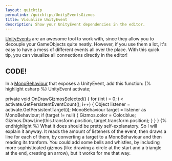 ```yaml
---
layout: quicktip
permalink: /quicktips/UnityEventsGizmos
title: Visualize UnityEvent
description: Show your UnityEvent dependencies in the editor.
---
```

[UnityEvents](https://docs.unity3d.com/Manual/UnityEvents.html) are an awesome tool to work with, since they allow you to decouple your GameObjects quite neatly. However, if you use them a lot, it's easy to have a mess of different events all over the place. With this quick tip, you can visualize all connections directly in the editor!

## CODE!
In a [MonoBehaviour]() that exposes a UnityEvent, add this function:
{% highlight csharp %}
UnityEvent activate;

private void OnDrawGizmosSelected()
{
    for (int i = 0; i < activate.GetPersistentEventCount(); i++)
    {
        Object listener = activate.GetPersistentTarget(i);
        MonoBehaviour target = listener as MonoBehaviour;
        if (target != null)
        {
            Gizmos.color = Color.blue;
            Gizmos.DrawLine(this.transform.position, target.transform.position);
        }
    }
}
{% endhighlight %}
What it does should be pretty self-explanatory. So I will explain it anyway.
It reads the amount of listeners of the event, then draws a line for each of them, by converting a target to a MonoBehaviour and then reading its tranform.
You could add some bells and whistles, by including more sophisticated gizmos (like drawing a circle at the start and a triangle at the end, creating an arrow), but it works for me that way.
